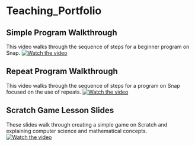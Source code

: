 # Teaching_Portfolio

## Simple Program Walkthrough
This video walks through the sequence of steps for a beginner program on Snap.
[![Watch the video](https://img.youtube.com/vi/C9bDsJUk1bs/maxresdefault.jpg)](https://youtu.be/C9bDsJUk1bs)


## Repeat Program Walkthrough
This video walks through the sequence of steps for a program on Snap focused on the use of repeats.
[![Watch the video](https://img.youtube.com/vi/uliuc7CLZAQ/maxresdefault.jpg)](https://youtu.be/uliuc7CLZAQ)

## Scratch Game Lesson Slides
These slides walk through creating a simple game on Scratch and explaining computer science and mathematical concepts.
[![Watch the video](https://i.imgur.com/MxCrVYX.jpg)](https://docs.google.com/presentation/d/1CuXkeOUOPsiGKGyKpgiMuKwFzkVwPL9-OWQA9Mr_mGw/edit?usp=sharing)


